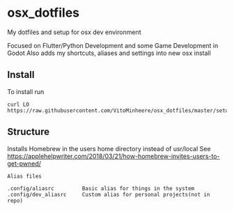 # osx_dotfiles
My dotfiles and setup for osx dev environment

Focused on Flutter/Python Development and some Game Development in Godot
Also adds my shortcuts, aliases and settings into new osx install

## Install

To install run 
```
curl LO https://raw.githubusercontent.com/VitoMinheere/osx_dotfiles/master/setup.sh
```

## Structure

Installs Homebrew in the users home directory instead of usr/local 
See https://applehelpwriter.com/2018/03/21/how-homebrew-invites-users-to-get-pwned/

```
Alias files

.config/aliasrc         Basic alias for things in the system
.config/dev_aliasrc     Custom alias for personal projects(not in repo)

```

